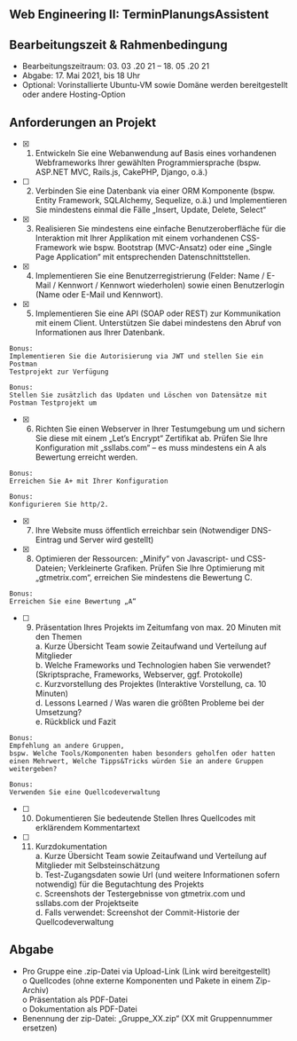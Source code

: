 ## Web Engineering II: TerminPlanungsAssistent

## Bearbeitungszeit & Rahmenbedingung

- Bearbeitungszeitraum: 03. 03 .20 21 – 18. 05 .20 21
- Abgabe: 17. Mai 2021, bis 18 Uhr
- Optional: Vorinstallierte Ubuntu-VM sowie Domäne werden bereitgestellt oder
    andere Hosting-Option

## Anforderungen an Projekt


 - [x] 1. Entwickeln Sie eine Webanwendung auf Basis eines vorhandenen Webframeworks
    Ihrer gewählten Programmiersprache (bspw. ASP.NET MVC, Rails.js, CakePHP,
    Django, o.ä.)
- [ ] 2. Verbinden Sie eine Datenbank via einer ORM Komponente (bspw. Entity Framework,
    SQLAlchemy, Sequelize, o.ä.) und Implementieren Sie mindestens einmal die Fälle
    „Insert, Update, Delete, Select“

- [x] 3. Realisieren Sie mindestens eine einfache Benutzeroberfläche für die Interaktion mit
    Ihrer Applikation mit einem vorhandenen CSS-Framework wie bspw. Bootstrap
    (MVC-Ansatz) oder eine „Single Page Application“ mit entsprechenden
    Datenschnittstellen.

- [x] 4. Implementieren Sie eine Benutzerregistrierung (Felder: Name / E-Mail / Kennwort /
    Kennwort wiederholen) sowie einen Benutzerlogin (Name oder E-Mail und
    Kennwort).
- [x] 5. Implementieren Sie eine API (SOAP oder REST) zur Kommunikation mit einem Client.
    Unterstützen Sie dabei mindestens den Abruf von Informationen aus Ihrer
    Datenbank.

```
Bonus:
Implementieren Sie die Autorisierung via JWT und stellen Sie ein Postman
Testprojekt zur Verfügung 

Bonus:
Stellen Sie zusätzlich das Updaten und Löschen von Datensätze mit
Postman Testprojekt um
```
- [x] 6. Richten Sie einen Webserver in Ihrer Testumgebung um und sichern Sie diese mit
    einem „Let’s Encrypt“ Zertifikat ab. Prüfen Sie Ihre Konfiguration mit „ssllabs.com“ –
    es muss mindestens ein A als Bewertung erreicht werden.

```
Bonus:
Erreichen Sie A+ mit Ihrer Konfiguration

Bonus:
Konfigurieren Sie http/2.
```

- [x] 7. Ihre Website muss öffentlich erreichbar sein (Notwendiger DNS-Eintrag und Server
    wird gestellt)
- [x] 8. Optimieren der Ressourcen: „Minify“ von Javascript- und CSS-Dateien; Verkleinerte
    Grafiken. Prüfen Sie Ihre Optimierung mit „gtmetrix.com“, erreichen Sie mindestens
    die Bewertung C.

```
Bonus:
Erreichen Sie eine Bewertung „A“
```
- [ ] 9. Präsentation Ihres Projekts im Zeitumfang von max. 20 Minuten mit den Themen <br>
    a. Kurze Übersicht Team sowie Zeitaufwand und Verteilung auf Mitglieder <br>
    b. Welche Frameworks und Technologien haben Sie verwendet? (Skriptsprache,
       Frameworks, Webserver, ggf. Protokolle) <br>
    c. Kurzvorstellung des Projektes (Interaktive Vorstellung, ca. 10 Minuten) <br>
    d. Lessons Learned / Was waren die größten Probleme bei der Umsetzung? <br>
    e. Rückblick und Fazit <br>

```
Bonus:
Empfehlung an andere Gruppen,
bspw. Welche Tools/Komponenten haben besonders geholfen oder hatten
einen Mehrwert, Welche Tipps&Tricks würden Sie an andere Gruppen
weitergeben?
```


```
Bonus:
Verwenden Sie eine Quellcodeverwaltung
```

- [ ] 10. Dokumentieren Sie bedeutende Stellen Ihres Quellcodes mit erklärendem
    Kommentartext
- [ ] 11. Kurzdokumentation <br>
    a. Kurze Übersicht Team sowie Zeitaufwand und Verteilung auf Mitglieder mit
       Selbsteinschätzung <br>
    b. Test-Zugangsdaten sowie Url (und weitere Informationen sofern notwendig)
       für die Begutachtung des Projekts <br>
    c. Screenshots der Testergebnisse von gtmetrix.com und ssllabs.com der
       Projektseite <br>
    d. Falls verwendet: Screenshot der Commit-Historie der Quellcodeverwaltung <br>

## Abgabe

- Pro Gruppe eine .zip-Datei via Upload-Link (Link wird bereitgestellt) <br>
    o Quellcodes (ohne externe Komponenten und Pakete in einem Zip-Archiv) <br>
    o Präsentation als PDF-Datei <br>
    o Dokumentation als PDF-Datei <br>
- Benennung der zip-Datei: „Gruppe_XX.zip“ (XX mit Gruppennummer ersetzen)


